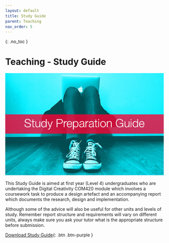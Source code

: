 ```yaml
---
layout: default
title: Study Guide
parent: Teaching
nav_order: 5
---
```


{: .no_toc }

# Teaching - Study Guide

![Study](ACS_slides/study-1265859_1920.jpg)



This Study Guide is aimed at first year (Level 4) undergraduates who are undertaking the Digital Creativity COM420 module which involves a coursework task to produce a design artefact and an accompanying report which documents the research, design and implementation.

Although some of the advice will also be useful for other units and levels of study. Remember report structure and requirements will vary on different units, always make sure you ask your tutor what is the appropriate structure before submission.

[Download Study Guide](ACS_slides/Study_Guide_COM420_2021.pdf){: .btn .btn-purple } 
